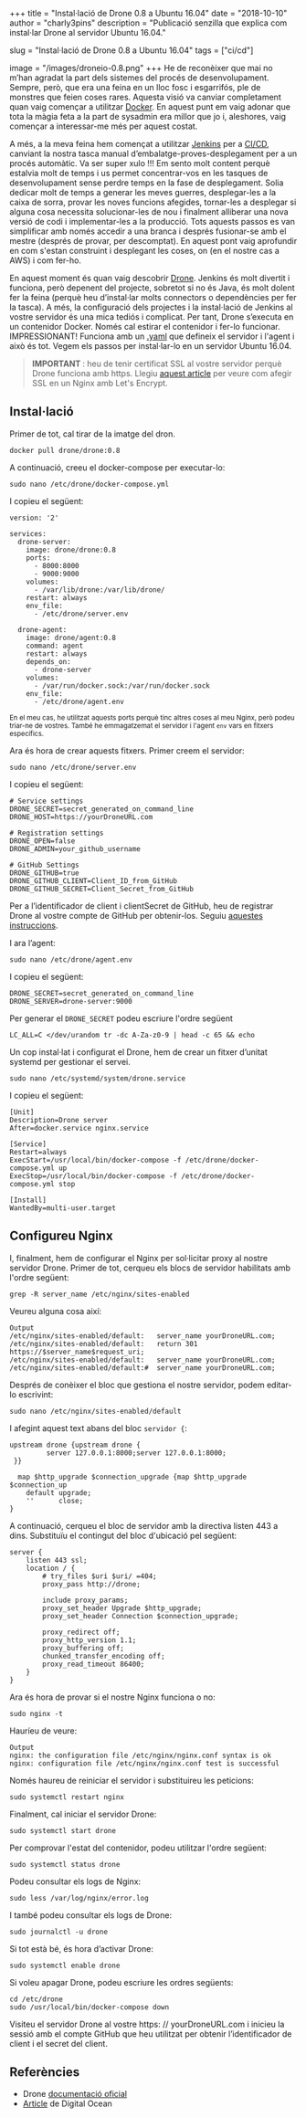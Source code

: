 +++
title = "Instal·lació de Drone 0.8 a Ubuntu 16.04"
date = "2018-10-10"
author = "charly3pins"
description = "Publicació senzilla que explica com instal·lar Drone al servidor Ubuntu 16.04."

slug = "Instal·lació de Drone 0.8 a Ubuntu 16.04"
tags = ["ci/cd"]

image = "/images/droneio-0.8.png"
+++
He de reconèixer que mai no m’han agradat la part dels sistemes del procés de desenvolupament. Sempre, però, que era una feina en un lloc fosc i esgarrifós, ple de monstres que feien coses rares. Aquesta visió va canviar completament quan vaig començar a utilitzar [Docker](https://www.docker.com/). En aquest punt em vaig adonar que tota la màgia feta a la part de sysadmin era millor que jo i, aleshores, vaig començar a interessar-me més per aquest costat.

A més, a la meva feina hem començat a utilitzar [Jenkins](https://jenkins.io/) per a [CI/CD](https://www.atlassian.com/continuous-delivery/ci-vs-ci-vs-cd), canviant la nostra tasca manual d’embalatge-proves-desplegament per a un procés automàtic. Va ser super xulo !!! Em sento molt content perquè estalvia molt de temps i us permet concentrar-vos en les tasques de desenvolupament sense perdre temps en la fase de desplegament. Solia dedicar molt de temps a generar les meves guerres, desplegar-les a la caixa de sorra, provar les noves funcions afegides, tornar-les a desplegar si alguna cosa necessita solucionar-les de nou i finalment alliberar una nova versió de codi i implementar-les a la producció. Tots aquests passos es van simplificar amb només accedir a una branca i després fusionar-se amb el mestre (després de provar, per descomptat). En aquest pont vaig aprofundir en com s'estan construint i desplegant les coses, on (en el nostre cas a AWS) i com fer-ho.

En aquest moment és quan vaig descobrir [Drone](https://drone.io/). Jenkins és molt divertit i funciona, però depenent del projecte, sobretot si no és Java, és molt dolent fer la feina (perquè heu d’instal·lar molts connectors o dependències per fer la tasca). A més, la configuració dels projectes i la instal·lació de Jenkins al vostre servidor és una mica tediós i complicat. Per tant, Drone s’executa en un contenidor Docker. Només cal estirar el contenidor i fer-lo funcionar. IMPRESSIONANT! Funciona amb un [.yaml](http://yaml.org/) que defineix el servidor i l'agent i això és tot. Vegem els passos per instal·lar-lo en un servidor Ubuntu 16.04.

> <b> IMPORTANT </b>: heu de tenir certificat SSL al vostre servidor perquè Drone funciona amb https. Llegiu [aquest article](https://www.digitalocean.com/community/tutorials/how-to-secure-nginx-with-let-s-encrypt-on-ubuntu-16-04) per veure com afegir SSL en un Nginx amb Let's Encrypt.


## Instal·lació

Primer de tot, cal tirar de la imatge del dron.
```vim
docker pull drone/drone:0.8
```

A continuació, creeu el docker-compose per executar-lo:
```vim
sudo nano /etc/drone/docker-compose.yml
```

I copieu el següent:
```
version: '2'

services:
  drone-server:
    image: drone/drone:0.8
    ports:
      - 8000:8000
      - 9000:9000
    volumes:
      - /var/lib/drone:/var/lib/drone/
    restart: always
    env_file:
      - /etc/drone/server.env

  drone-agent:
    image: drone/agent:0.8
    command: agent
    restart: always
    depends_on:
      - drone-server
    volumes:
      - /var/run/docker.sock:/var/run/docker.sock
    env_file:
      - /etc/drone/agent.env
```
<small> En el meu cas, he utilitzat aquests ports perquè tinc altres coses al meu Nginx, però podeu triar-ne de vostres. També he emmagatzemat el servidor i l'agent `env` vars en fitxers específics. </small>

Ara és hora de crear aquests fitxers. Primer creem el servidor:
```vim
sudo nano /etc/drone/server.env
```

I copieu el següent:
```
# Service settings 
DRONE_SECRET=secret_generated_on_command_line
DRONE_HOST=https://yourDroneURL.com

# Registration settings
DRONE_OPEN=false
DRONE_ADMIN=your_github_username

# GitHub Settings
DRONE_GITHUB=true
DRONE_GITHUB_CLIENT=Client_ID_from_GitHub
DRONE_GITHUB_SECRET=Client_Secret_from_GitHub
```

Per a l’identificador de client i clientSecret de GitHub, heu de registrar Drone al vostre compte de GitHub per obtenir-los. Seguiu [aquestes instruccions](https://developer.github.com/apps/building-oauth-apps/creating-an-oauth-app/).

I ara l’agent:
```vim
sudo nano /etc/drone/agent.env
```

I copieu el següent:
```
DRONE_SECRET=secret_generated_on_command_line
DRONE_SERVER=drone-server:9000
```

Per generar el `DRONE_SECRET` podeu escriure l'ordre següent
```vim
LC_ALL=C </dev/urandom tr -dc A-Za-z0-9 | head -c 65 && echo
```

Un cop instal·lat i configurat el Drone, hem de crear un fitxer d’unitat systemd per gestionar el servei.
```vim
sudo nano /etc/systemd/system/drone.service
```

I copieu el següent:
```
[Unit]
Description=Drone server
After=docker.service nginx.service

[Service]
Restart=always
ExecStart=/usr/local/bin/docker-compose -f /etc/drone/docker-compose.yml up
ExecStop=/usr/local/bin/docker-compose -f /etc/drone/docker-compose.yml stop

[Install]
WantedBy=multi-user.target
```

## Configureu Nginx

I, finalment, hem de configurar el Nginx per sol·licitar proxy al nostre servidor Drone. Primer de tot, cerqueu els blocs de servidor habilitats amb l'ordre següent:
```vim
grep -R server_name /etc/nginx/sites-enabled
```

Veureu alguna cosa així:
```vim
Output
/etc/nginx/sites-enabled/default:   server_name yourDroneURL.com;
/etc/nginx/sites-enabled/default:   return 301 https://$server_name$request_uri;
/etc/nginx/sites-enabled/default:   server_name yourDroneURL.com;
/etc/nginx/sites-enabled/default:#  server_name yourDroneURL.com;
```

Després de conèixer el bloc que gestiona el nostre servidor, podem editar-lo escrivint:
```vim
sudo nano /etc/nginx/sites-enabled/default 
```
I afegint aquest text abans del bloc `servidor {`:
```vim
upstream drone {upstream drone {
         server 127.0.0.1:8000;server 127.0.0.1:8000;
 }}

  map $http_upgrade $connection_upgrade {map $http_upgrade $connection_up 
    default upgrade;
    ''      close;
}
```

A continuació, cerqueu el bloc de servidor amb la directiva listen 443 a dins. Substituïu el contingut del bloc d'ubicació pel següent:
```vim
server {
    listen 443 ssl;
    location / {
        # try_files $uri $uri/ =404;
        proxy_pass http://drone;

        include proxy_params;
        proxy_set_header Upgrade $http_upgrade;
        proxy_set_header Connection $connection_upgrade;

        proxy_redirect off;
        proxy_http_version 1.1;
        proxy_buffering off;
        chunked_transfer_encoding off;
        proxy_read_timeout 86400;
    }
}
```

Ara és hora de provar si el nostre Nginx funciona o no:
```vim
sudo nginx -t
```

Hauríeu de veure:
```vim
Output
nginx: the configuration file /etc/nginx/nginx.conf syntax is ok
nginx: configuration file /etc/nginx/nginx.conf test is successful
```

Només haureu de reiniciar el servidor i substituireu les peticions:
```vim
sudo systemctl restart nginx
```

Finalment, cal iniciar el servidor Drone:
```vim
sudo systemctl start drone
```

Per comprovar l'estat del contenidor, podeu utilitzar l'ordre següent:
```vim
sudo systemctl status drone
```

Podeu consultar els logs de Nginx:
```vim
sudo less /var/log/nginx/error.log
```

I també podeu consultar els logs de Drone:
```vim
sudo journalctl -u drone
```

Si tot està bé, és hora d’activar Drone:
```vim
sudo systemctl enable drone
```

Si voleu apagar Drone, podeu escriure les ordres següents:
```vim
cd /etc/drone
sudo /usr/local/bin/docker-compose down
```

Visiteu el servidor Drone al vostre https: // yourDroneURL.com i inicieu la sessió amb el compte GitHub que heu utilitzat per obtenir l’identificador de client i el secret del client.

## Referències

* Drone [documentació oficial](http://docs.drone.io/installation/)
* [Article](https://www.digitalocean.com/community/tutorials/how-to-install-and-configure-drone-on-ubuntu-16-04) de Digital Ocean
